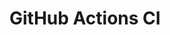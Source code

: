 # GitHub Actions CI








































































































































































































































































































































































































































































































































































































































































































































































































































































































































































































































































































































































































































































































































































































































































































































































































































































































































































































































































































































































































































































































































































































































































































































































































































































































































































































































































































































































































































































































